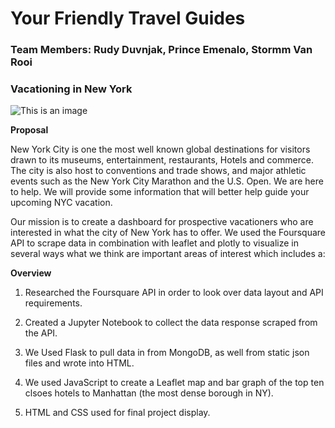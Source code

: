 # Your Friendly Travel Guides

### Team Members: Rudy Duvnjak, Prince Emenalo, Stormm Van Rooi

### Vacationing in New York

![This is an image](https://images.unsplash.com/photo-1570304816841-906a17d7b067?ixlib=rb-1.2.1&ixid=MnwxMjA3fDB8MHxzZWFyY2h8MXx8bmV3JTIweW9yayUyMHNreWxpbmV8ZW58MHx8MHx8&w=1000&q=80)

**Proposal**

New York City is one the most well known global destinations for visitors drawn to its museums, entertainment, restaurants, Hotels and commerce. The city is also host to conventions and trade shows, and major athletic events such as the New York City Marathon and the U.S. Open.
We are here to help. We will provide some information that will better help guide your upcoming NYC vacation.  

Our mission is to create a dashboard for prospective vacationers who are interested in what the city of New York has to offer. We used the Foursquare API to scrape data in combination with leaflet and plotly to visualize in several ways what we think are important areas of interest which includes a: 

**Overview**

1. Researched the Foursquare API in order to look over data layout and API requirements.

2. Created a Jupyter Notebook to collect the data response scraped from the API.

3. We Used Flask to pull data in from MongoDB, as well from static json files and wrote into HTML.

4. We used JavaScript to create a Leaflet map and bar graph of the top ten clsoes hotels to Manhattan (the most dense borough in NY).

5. HTML and CSS used for final project display.
   
 
